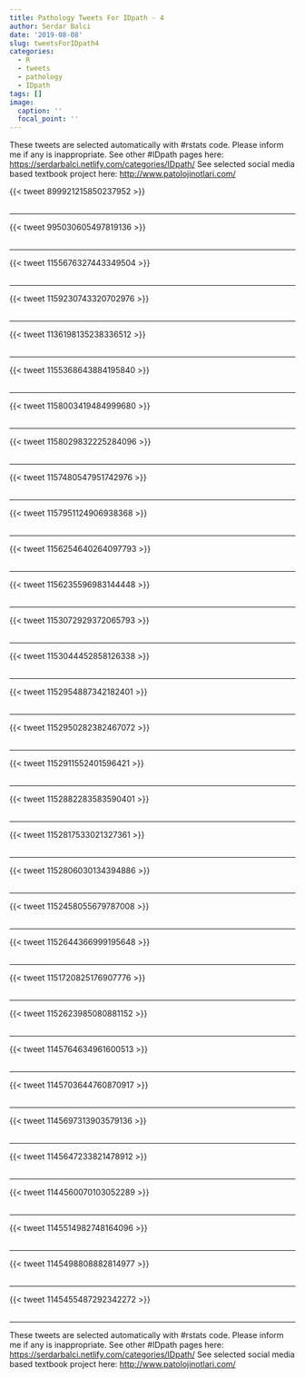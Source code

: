 ```yaml
---
title: Pathology Tweets For IDpath - 4
author: Serdar Balci
date: '2019-08-08'
slug: tweetsForIDpath4
categories:
  - R
  - tweets
  - pathology
  - IDpath
tags: []
image:
  caption: ''
  focal_point: ''
---
```



These tweets are selected automatically with #rstats code. Please inform me if any is inappropriate.
See other #IDpath pages here: https://serdarbalci.netlify.com/categories/IDpath/ 
See selected social media based textbook project here: http://www.patolojinotlari.com/

{{< tweet 899921215850237952 >}}
<br>
<br>
<hr>
{{< tweet 995030605497819136 >}}
<br>
<br>
<hr>
{{< tweet 1155676327443349504 >}}
<br>
<br>
<hr>
{{< tweet 1159230743320702976 >}}
<br>
<br>
<hr>
{{< tweet 1136198135238336512 >}}
<br>
<br>
<hr>
{{< tweet 1155368643884195840 >}}
<br>
<br>
<hr>
{{< tweet 1158003419484999680 >}}
<br>
<br>
<hr>
{{< tweet 1158029832225284096 >}}
<br>
<br>
<hr>
{{< tweet 1157480547951742976 >}}
<br>
<br>
<hr>
{{< tweet 1157951124906938368 >}}
<br>
<br>
<hr>
{{< tweet 1156254640264097793 >}}
<br>
<br>
<hr>
{{< tweet 1156235596983144448 >}}
<br>
<br>
<hr>
{{< tweet 1153072929372065793 >}}
<br>
<br>
<hr>
{{< tweet 1153044452858126338 >}}
<br>
<br>
<hr>
{{< tweet 1152954887342182401 >}}
<br>
<br>
<hr>
{{< tweet 1152950282382467072 >}}
<br>
<br>
<hr>
{{< tweet 1152911552401596421 >}}
<br>
<br>
<hr>
{{< tweet 1152882283583590401 >}}
<br>
<br>
<hr>
{{< tweet 1152817533021327361 >}}
<br>
<br>
<hr>
{{< tweet 1152806030134394886 >}}
<br>
<br>
<hr>
{{< tweet 1152458055679787008 >}}
<br>
<br>
<hr>
{{< tweet 1152644366999195648 >}}
<br>
<br>
<hr>
{{< tweet 1151720825176907776 >}}
<br>
<br>
<hr>
{{< tweet 1152623985080881152 >}}
<br>
<br>
<hr>
{{< tweet 1145764634961600513 >}}
<br>
<br>
<hr>
{{< tweet 1145703644760870917 >}}
<br>
<br>
<hr>
{{< tweet 1145697313903579136 >}}
<br>
<br>
<hr>
{{< tweet 1145647233821478912 >}}
<br>
<br>
<hr>
{{< tweet 1144560070103052289 >}}
<br>
<br>
<hr>
{{< tweet 1145514982748164096 >}}
<br>
<br>
<hr>
{{< tweet 1145498808882814977 >}}
<br>
<br>
<hr>
{{< tweet 1145455487292342272 >}}
<br>
<br>
<hr>


These tweets are selected automatically with #rstats code. Please inform me if any is inappropriate.
See other #IDpath pages here: https://serdarbalci.netlify.com/categories/IDpath/ 
See selected social media based textbook project here: http://www.patolojinotlari.com/
